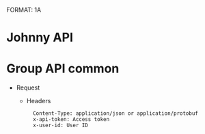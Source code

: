 FORMAT: 1A

# Johnny API

# Group API common

+ Request
    + Headers

            Content-Type: application/json or application/protobuf
            x-api-token: Access token
            x-user-id: User ID

<!-- include(./login.md) -->

<!-- include(./myself.md) -->

<!-- include(./player.md) -->

<!-- include(./player_detail.md) -->

<!-- include(./area.md) -->

<!-- include(./studio.md) -->

<!-- include(./instrument.md) -->

<!-- include(./suggestion.md) -->
